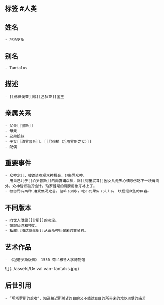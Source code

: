 ## 标签  #人类
## 姓名
	- 坦塔罗斯
## 别名
	- Tantalus
## 描述
	- [[佛律癸亚]]或[[吕狄亚]]国王
## 亲属关系
	- 父亲[[宙斯]]
	- 母亲
	- 兄弟姐妹
	- 子女[[珀罗普斯]]、[[尼俄柏（坦塔罗斯之女）]]
	- 配偶
## 重要事件
	- 众神宠儿，被邀请参观众神机会，但侮辱众神。
	- 用自己儿子[[珀罗普斯]]的肉宴请众神，除[[得墨忒耳]]因女儿走失心情悲伤吃下一块肩肉外，众神皆识破其诡计。珀罗普斯的肩膀用象牙补上了。
	- 被惩罚有两种 遭受焦渴之苦，但喝不到水，吃不到果实；头上有一块摇摇欲坠的巨岩。
## 不同版本
	- 向世人泄露[[宙斯]]的决定。
	- 窃取仙酒和神食。
	- 私藏[[潘达瑞俄斯]]从宙斯神庙偷来的黄金狗。
## 艺术作品
	- 《坦塔罗斯版画》 1550 荷兰根特大学博物馆
 ![](../assets/De val van-Tantalus.jpg)
## 后世引用
	- ”坦塔罗斯的磨难“，知道接近所希望的目的又不能达到目的所带来的难以忍受的痛苦
